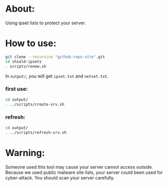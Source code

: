 # About:

Using ipset lists to protect your server.

# How to use:

```bash
git clone --recursive "github-repo-site".git
cd shield-ipsets
. scripts/renew.sh
```
In `output/`, you will get `ipset.txt` and `netset.txt`.

### first use:
```bash
cd output/
. ../scripts/create-srv.sh
```

### refresh:
```bash
cd output/
. ../scripts/refresh-srv.sh
```

# Warning:
Someone used this tool may cause your server cannot access outside.
Because we used public malware site lists, your server could been used for cyber-attack.
You should scan your server carefully.

